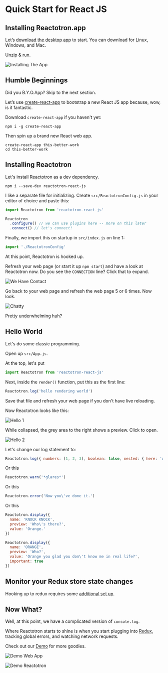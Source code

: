 # Quick Start for React JS

## Installing Reactotron.app

Let’s [download the desktop app](https://github.com/reactotron/reactotron/releases) to start. You can download for Linux, Windows, and Mac.

Unzip & run.

![Installing The App](./images/quick-start-react-js/installing.jpg)


## Humble Beginnings

Did you B.Y.O.App?  Skip to the next section.

Let’s use [create-react-app](https://github.com/facebookincubator/create-react-app) to bootstrap a new React JS app because, wow, is it fantastic.

Download `create-react-app` if you haven't yet:
```
npm i -g create-react-app
```

Then spin up a brand new React web app.
```
create-react-app this-better-work
cd this-better-work
```

## Installing Reactotron

Let's install Reactotron as a dev dependency.

```
npm i --save-dev reactotron-react-js
```

I like a separate file for initializing.  Create `src/ReactotronConfig.js` in your editor of choice and paste this:

```js
import Reactotron from 'reactotron-react-js'

Reactotron
  .configure() // we can use plugins here -- more on this later
  .connect() // let's connect!
```

Finally, we import this on startup in `src/index.js` on line 1:

```js
import './ReactotronConfig'
```

At this point, Reactotron is hooked up.

Refresh your web page (or start it up `npm start`) and have a look at Reactotron now.  Do you see the `CONNECTION` line?  Click that to expand.

![We Have Contact](./images/quick-start-react-js/first-connect.jpg)


Go back to your web page and refresh the web page 5 or 6 times.  Now look.

![Chatty](./images/quick-start-react-js/spammy.jpg)

Pretty underwhelming huh?


## Hello World

Let's do some classic programming.

Open up `src/App.js`.

At the top, let's put

```js
import Reactotron from 'reactotron-react-js'
```

Next, inside the `render()` function, put this as the first line:

```js
Reactotron.log('hello rendering world')
```

Save that file and refresh your web page if you don't have live reloading.

Now Reactotron looks like this:

![Hello 1](./images/quick-start-react-js/hello-1.jpg)

While collapsed, the grey area to the right shows a preview.  Click to open.

![Hello 2](./images/quick-start-react-js/hello-2.jpg)

Let's change our log statement to:

```js
Reactotron.log({ numbers: [1, 2, 3], boolean: false, nested: { here: 'we go' } })
```

Or this

```js
Reactotron.warn('*glares*')
```

Or this

```js
Reactotron.error('Now you\'ve done it.')
```

Or this

```js
Reactotron.display({
  name: 'KNOCK KNOCK',
  preview: 'Who\'s there?',
  value: 'Orange.'
})

Reactotron.display({
  name: 'ORANGE',
  preview: 'Who?',
  value: 'Orange you glad you don\'t know me in real life?',
  important: true
})
```

## Monitor your Redux store state changes

Hooking up to redux requires some [additional set up](https://github.com/infinitered/reactotron/blob/master/docs/plugin-redux.md).

## Now What?

Well, at this point, we have a complicated version of `console.log`.

Where Reactotron starts to shine is when you start plugging into [Redux](https://github.com/infinitered/reactotron/blob/master/docs/plugin-redux.md), tracking global errors, and watching network requests.

Check out our [Demo](../examples/demo-react-js) for more goodies.

![Demo Web App](./images/quick-start-react-js/react-demo-js.jpg)

![Demo Reactotron](./images/quick-start-react-js/react-demo-js-reactotron.jpg)
